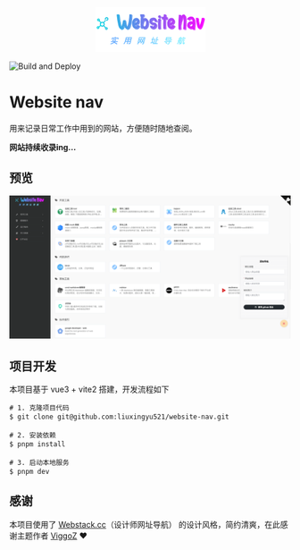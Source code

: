 <p align="center">
  <a href="https://liuxingyu521.github.io/website-nav" target="_blank">
    <img src="./public/logo.png" alt="website-nave-logo">
  </a>
</p>

![Build and Deploy](https://github.com/liuxingyu521/website-nav/actions/workflows/deploy.yml/badge.svg)

# Website nav

用来记录日常工作中用到的网站，方便随时随地查阅。

**网站持续收录ing...**

## 预览

![website-nav screenshot](./website-nav.screenshot.png)

## 项目开发

本项目基于 vue3 + vite2 搭建，开发流程如下

```shell
# 1. 克隆项目代码
$ git clone git@github.com:liuxingyu521/website-nav.git

# 2. 安装依赖
$ pnpm install

# 3. 启动本地服务
$ pnpm dev
```

## 感谢

本项目使用了 [Webstack.cc](http://webstack.cc/cn/index.html)（设计师网址导航） 的设计风格，简约清爽，在此感谢主题作者 [ViggoZ](https://github.com/ViggoZ) :heart:
